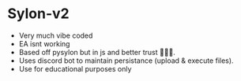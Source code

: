 # Sylon-v2
- Very much vibe coded
- EA isnt working
- Based off pysylon but in js and better trust 💯💯💯.
- Uses discord bot to maintain persistance (upload & execute files).
- Use for educational purposes only

